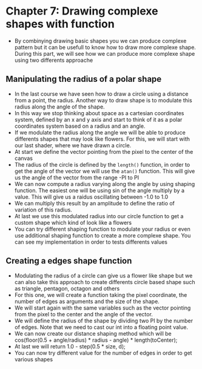 # Chapter 7: Drawing complexe shapes with function

* By combinying drawing basic shapes you we can produce complexe pattern but it can be usefull to know how to draw more complexe shape. During this part, we will see how we can produce more complexe shape using two differents approache

## Manipulating the radius of a polar shape
* In the last course we have seen how to draw a circle using a distance from a point, the radius. Another way to draw shape is to modulate this radius along the angle of the shape.
* In this way we stop thinking about space as a cartesian coordinates system, defined by an x and y axis and start to think of it as a polar coordinates system based on a radius and an angle.
* If we modulate the radius along the angle we will be able to produce differents shapes that may look like flowers. For this, we will start with our last shader, where we have drawn a circle.
* At start we define the vector pointing from the pixel to the center of the canvas
* The radius of the circle is defined by the ```length()``` function, in order to get the angle of the vector we will use the ```atan()``` function. This will give us the angle of the vector from the range -PI to PI
* We can now compute a radius varying along the angle by using shaping function. The easiest one will be using sin of the angle multiply by a value. This will give us a raidus oscillating between -1.0 to 1.0
* We can multiply this result by an amplitude to define the ratio of variation of this radius.
* At last we use this modulated radius into our circle function to get a custom shape which kind of look like a flowers
* You can try different shaping function to modulate your radius or even use additional shaping function to create a more complexe shape. You can see my implementation in order to tests differents values

## Creating a edges shape function
* Modulating the radius of a circle can give us a flower like shape but we can also take this approach to create differents circle based shape such as triangle, pentagon, octagon and others
* For this one, we will create a function taking the pixel coordinate, the number of edges as arguments and the size of the shape.
* We will start again with the same variables such as the vector pointing from the pixel to the center and the angle of the vector.
* We will define the radius of the shape by dividing two PI by the number of edges. Note that we need to cast our int into a floating point value.
* We can now create our distance shaping method which will be
cos(floor(0.5 + angle/radius) * radius - angle) * length(toCenter);
* At last we will return 1.0 - step(0.5 * size, d);
* You can now try different value for the number of edges in order to get various shapes
